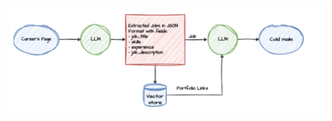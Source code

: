 ![Architecture](https://github.com/FaisalxWattoo/GenAI-Cold-Email-Generator/blob/main/images/architecture.png)
